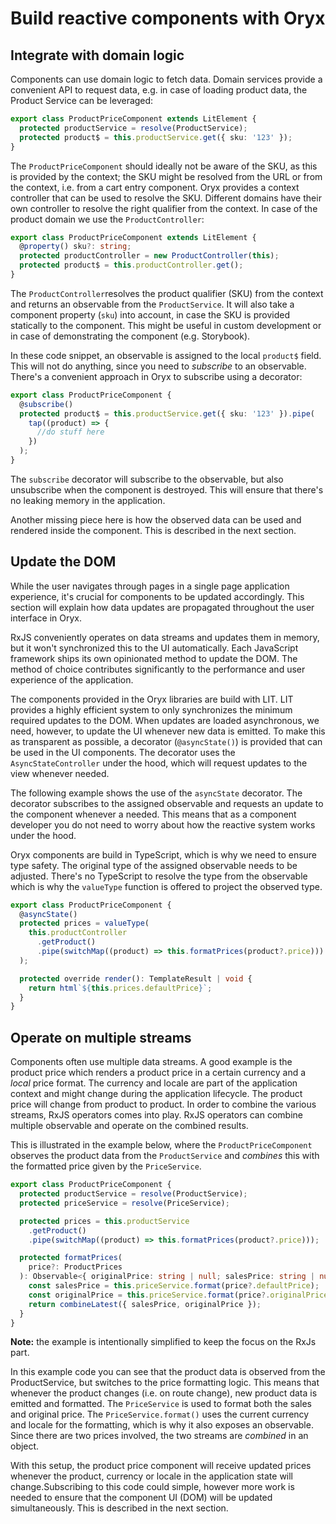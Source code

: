 # Build reactive components with Oryx

## Integrate with domain logic

Components can use domain logic to fetch data. Domain services provide a convenient API to request data, e.g. in case of loading product data, the Product Service can be leveraged:

```ts
export class ProductPriceComponent extends LitElement {
  protected productService = resolve(ProductService);
  protected product$ = this.productService.get({ sku: '123' });
}
```

The `ProductPriceComponent` should ideally not be aware of the SKU, as this is provided by the context; the SKU might be resolved from the URL or from the context, i.e. from a cart entry component. Oryx provides a context controller that can be used to resolve the SKU. Different domains have their own controller to resolve the right qualifier from the context. In case of the product domain we use the `ProductController`:

```ts
export class ProductPriceComponent extends LitElement {
  @property() sku?: string;
  protected productController = new ProductController(this);
  protected product$ = this.productController.get();
}
```

The `ProductController`resolves the product qualifier (SKU) from the context and returns an observable from the `ProductService`. It will also take a component property (`sku`) into account, in case the SKU is provided statically to the component. This might be useful in custom development or in case of demonstrating the component (e.g. Storybook).

In these code snippet, an observable is assigned to the local `product$` field. This will not do anything, since you need to _subscribe_ to an observable. There's a convenient approach in Oryx to subscribe using a decorator:

```ts
export class ProductPriceComponent {
  @subscribe()
  protected product$ = this.productService.get({ sku: '123' }).pipe(
    tap((product) => {
      //do stuff here
    })
  );
}
```

The `subscribe` decorator will subscribe to the observable, but also unsubscribe when the component is destroyed. This will ensure that there's no leaking memory in the application.

Another missing piece here is how the observed data can be used and rendered inside the component. This is described in the next section.

## Update the DOM

While the user navigates through pages in a single page application experience, it's crucial for components to be updated accordingly. This section will explain how data updates are propagated throughout the user interface in Oryx.

RxJS conveniently operates on data streams and updates them in memory, but it won't synchronized this to the UI automatically. Each JavaScript framework ships its own opinionated method to update the DOM. The method of choice contributes significantly to the performance and user experience of the application.

The components provided in the Oryx libraries are build with LIT. LIT provides a highly efficient system to only synchronizes the minimum required updates to the DOM. When updates are loaded asynchronous, we need, however, to update the UI whenever new data is emitted. To make this as transparent as possible, a decorator (`@asyncState()`) is provided that can be used in the UI components. The decorator uses the `AsyncStateController` under the hood, which will request updates to the view whenever needed.

The following example shows the use of the `asyncState` decorator. The decorator subscribes to the assigned observable and requests an update to the component whenever a needed. This means that as a component developer you do not need to worry about how the reactive system works under the hood.

Oryx components are build in TypeScript, which is why we need to ensure type safety. The original type of the assigned observable needs to be adjusted. There's no TypeScript to resolve the type from the observable which is why the `valueType` function is offered to project the observed type.

```ts
export class ProductPriceComponent {
  @asyncState()
  protected prices = valueType(
    this.productController
      .getProduct()
      .pipe(switchMap((product) => this.formatPrices(product?.price)))
  );

  protected override render(): TemplateResult | void {
    return html`${this.prices.defaultPrice}`;
  }
}
```

## Operate on multiple streams

Components often use multiple data streams. A good example is the product price which renders a product price in a certain currency and a _local_ price format. The currency and locale are part of the application context and might change during the application lifecycle. The product price will change from product to product. In order to combine the various streams, RxJS operators comes into play. RxJS operators can combine multiple observable and operate on the combined results.

This is illustrated in the example below, where the `ProductPriceComponent` observes the product data from the `ProductService` and _combines_ this with the formatted price given by the `PriceService`.

```ts
export class ProductPriceComponent {
  protected productService = resolve(ProductService);
  protected priceService = resolve(PriceService);

  protected prices = this.productService
    .getProduct()
    .pipe(switchMap((product) => this.formatPrices(product?.price)));

  protected formatPrices(
    price?: ProductPrices
  ): Observable<{ originalPrice: string | null; salesPrice: string | null }> {
    const salesPrice = this.priceService.format(price?.defaultPrice);
    const originalPrice = this.priceService.format(price?.originalPrice);
    return combineLatest({ salesPrice, originalPrice });
  }
}
```

**Note:** the example is intentionally simplified to keep the focus on the RxJs part.

In this example code you can see that the product data is observed from the ProductService, but switches to the price formatting logic. This means that whenever the product changes (i.e. on route change), new product data is emitted and formatted. The `PriceService` is used to format both the sales and original price. The `PriceService.format()` uses the current currency and locale for the formatting, which is why it also exposes an observable. Since there are two prices involved, the two streams are _combined_ in an object.

With this setup, the product price component will receive updated prices whenever the product, currency or locale in the application state will change.Subscribing to this code could simple, however more work is needed to ensure that the component UI (DOM) will be updated simultaneously. This is described in the next section.
